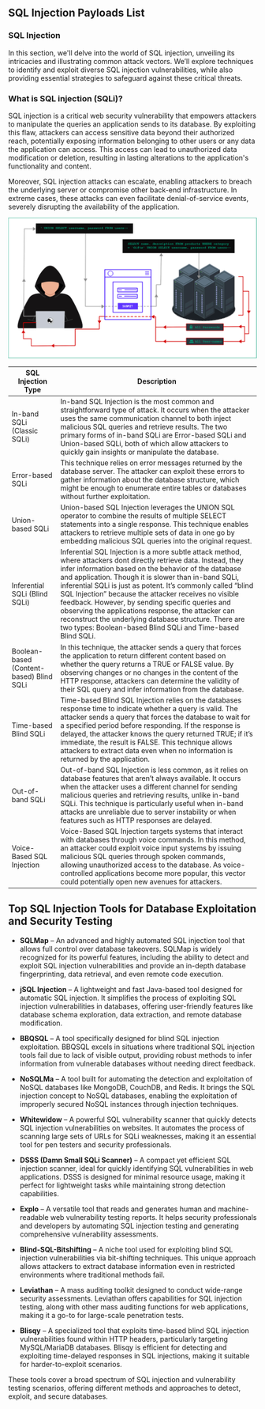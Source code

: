 ## **SQL Injection Payloads List**

### **SQL Injection**

In this section, we'll delve into the world of SQL injection, unveiling its intricacies and illustrating common attack vectors. We’ll explore techniques to identify and exploit diverse SQL injection vulnerabilities, while also providing essential strategies to safeguard against these critical threats.

### **What is SQL injection (SQLi)?**

SQL injection is a critical web security vulnerability that empowers attackers to manipulate the queries an application sends to its database. By exploiting this flaw, attackers can access sensitive data beyond their authorized reach, potentially exposing information belonging to other users or any data the application can access. This access can lead to unauthorized data modification or deletion, resulting in lasting alterations to the application's functionality and content.

Moreover, SQL injection attacks can escalate, enabling attackers to breach the underlying server or compromise other back-end infrastructure. In extreme cases, these attacks can even facilitate denial-of-service events, severely disrupting the availability of the application.

![Sql-Injection-Process](sql-injection-process.png)

| SQL Injection Type                       | Description                                                                                                                                                                                                                                                                                                                                                                                                                                                                                                                                                                                   |
|------------------------------------------|-----------------------------------------------------------------------------------------------------------------------------------------------------------------------------------------------------------------------------------------------------------------------------------------------------------------------------------------------------------------------------------------------------------------------------------------------------------------------------------------------------------------------------------------------------------------------------------------------|
| In-band SQLi (Classic SQLi)              | In-band SQL Injection is the most common and straightforward type of attack. It occurs when the attacker uses the same communication channel to both inject malicious SQL queries and retrieve results. The two primary forms of in-band SQLi are Error-based SQLi and Union-based SQLi, both of which allow attackers to quickly gain insights or manipulate the database.                                                                                                                                                                                                                   |
| Error-based SQLi                         | This technique relies on error messages returned by the database server. The attacker can exploit these errors to gather information about the database structure, which might be enough to enumerate entire tables or databases without further exploitation.                                                                                                                                                                                                                                                                                                                                |
| Union-based SQLi                         | Union-based SQL Injection leverages the UNION SQL operator to combine the results of multiple SELECT statements into a single response. This technique enables attackers to retrieve multiple sets of data in one go by embedding malicious SQL queries into the original request.                                                                                                                                                                                                                                                                                                            |
| Inferential SQLi (Blind SQLi)            | Inferential SQL Injection is a more subtle attack method, where attackers dont directly retrieve data. Instead, they infer information based on the behavior of the database and application. Though it is slower than in-band SQLi, inferential SQLi is just as potent. It’s commonly called “blind SQL Injection” because the attacker receives no visible feedback. However, by sending specific queries and observing the applications response, the attacker can reconstruct the underlying database structure. There are two types: Boolean-based Blind SQLi and Time-based Blind SQLi. |
| Boolean-based (Content-based) Blind SQLi | In this technique, the attacker sends a query that forces the application to return different content based on whether the query returns a TRUE or FALSE value. By observing changes or no changes in the content of the HTTP response, attackers can determine the validity of their SQL query and infer information from the database.                                                                                                                                                                                                                                                      |
| Time-based Blind SQLi                    | Time-based Blind SQL Injection relies on the databases response time to indicate whether a query is valid. The attacker sends a query that forces the database to wait for a specified period before responding. If the response is delayed, the attacker knows the query returned TRUE; if it’s immediate, the result is FALSE. This technique allows attackers to extract data even when no information is returned by the application.                                                                                                                                                     |
| Out-of-band SQLi                         | Out-of-band SQL Injection is less common, as it relies on database features that aren’t always available. It occurs when the attacker uses a different channel for sending malicious queries and retrieving results, unlike in-band SQLi. This technique is particularly useful when in-band attacks are unreliable due to server instability or when features such as HTTP responses are delayed.                                                                                                                                                                                            |
| Voice-Based SQL Injection                | Voice-Based SQL Injection targets systems that interact with databases through voice commands. In this method, an attacker could exploit voice input systems by issuing malicious SQL queries through spoken commands, allowing unauthorized access to the database. As voice-controlled applications become more popular, this vector could potentially open new avenues for attackers.                                                                                                                                                                                                      |

## **Top SQL Injection Tools for Database Exploitation and Security Testing**

+ **SQLMap** – An advanced and highly automated SQL injection tool that allows full control over database takeovers. SQLMap is widely recognized for its powerful features, including the ability to detect and exploit SQL injection vulnerabilities and provide an in-depth database fingerprinting, data retrieval, and even remote code execution.

+ **jSQL Injection** – A lightweight and fast Java-based tool designed for automatic SQL injection. It simplifies the process of exploiting SQL injection vulnerabilities in databases, offering user-friendly features like database schema exploration, data extraction, and remote database modification.

+ **BBQSQL** – A tool specifically designed for blind SQL injection exploitation. BBQSQL excels in situations where traditional SQL injection tools fail due to lack of visible output, providing robust methods to infer information from vulnerable databases without needing direct feedback.

+ **NoSQLMa** – A tool built for automating the detection and exploitation of NoSQL databases like MongoDB, CouchDB, and Redis. It brings the SQL injection concept to NoSQL databases, enabling the exploitation of improperly secured NoSQL instances through injection techniques.

+ **Whitewidow** – A powerful SQL vulnerability scanner that quickly detects SQL injection vulnerabilities on websites. It automates the process of scanning large sets of URLs for SQLi weaknesses, making it an essential tool for pen testers and security professionals.

+ **DSSS (Damn Small SQLi Scanner)** – A compact yet efficient SQL injection scanner, ideal for quickly identifying SQL vulnerabilities in web applications. DSSS is designed for minimal resource usage, making it perfect for lightweight tasks while maintaining strong detection capabilities.

+ **Explo** – A versatile tool that reads and generates human and machine-readable web vulnerability testing reports. It helps security professionals and developers by automating SQL injection testing and generating comprehensive vulnerability assessments.

+ **Blind-SQL-Bitshifting** – A niche tool used for exploiting blind SQL injection vulnerabilities via bit-shifting techniques. This unique approach allows attackers to extract database information even in restricted environments where traditional methods fail.

+ **Leviathan** – A mass auditing toolkit designed to conduct wide-range security assessments. Leviathan offers capabilities for SQL injection testing, along with other mass auditing functions for web applications, making it a go-to for large-scale penetration tests.

+ **Blisqy** – A specialized tool that exploits time-based blind SQL injection vulnerabilities found within HTTP headers, particularly targeting MySQL/MariaDB databases. Blisqy is efficient for detecting and exploiting time-delayed responses in SQL injections, making it suitable for harder-to-exploit scenarios.

These tools cover a broad spectrum of SQL injection and vulnerability testing scenarios, offering different methods and approaches to detect, exploit, and secure databases.

